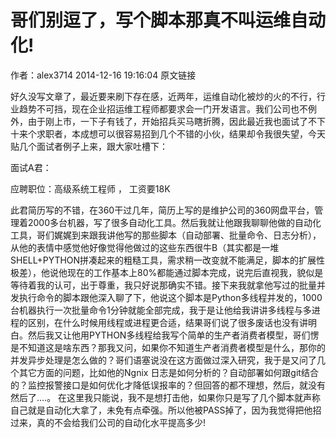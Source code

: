 # 哥们别逗了，写个脚本那真不叫运维自动化!
作者：alex3714
2014-12-16 19:16:04
原文链接


好久没写文章了，最近要来刷下存在感，近两年，运维自动化被炒的火的不行，行业趋势不可挡，现在企业招运维工程师都要求会一门开发语言。我们公司也不例外，由于刚上市，一下子有钱了，开始招兵买马瞎折腾，因此最近我也面试了不下十来个求职者，本成想可以很容易招到几个不错的小伙，结果却令我很失望，今天贴几个面试者例子上来，跟大家吐槽下：


面试A君：

应聘职位：高级系统工程师  ， 工资要18K

此君简历写的不错，在360干过几年，简历上写的是维护公司的360网盘平台，管理着2000多台机器，写了很多自动化工具。然后我就让他跟我聊聊他做的自动化工具，哥们娓娓到来跟我讲他写的那些脚本（自动部署、批量命令、日志分析），从他的表情中感觉他好像觉得他做过的这些东西很牛B（其实都是一堆SHELL+PYTHON拼凑起来的粗糙工具，需求稍一改变就不能满足，脚本的扩展性极差），他说他现在的工作基本上80%都能通过脚本完成，说完后直视我，貌似是等待着我的认可，出于尊重，我只好说那确实不错。接下来我就拿他写过的批量并发执行命令的脚本跟他深入聊了下，他说这个脚本是Python多线程并发的，1000台机器执行一次批量命令1分钟就能全部完成，我于是让他给我讲讲多线程与多进程的区别，在什么时候用线程或进程更合适，结果哥们说了很多废话也没有讲明白。然后我又让他用PYTHON多线程给我写个简单的生产者消费者模型，哥们愣是不知道这是啥东西？那我又问，如果你不知道生产者消费者模型是什么，那你的并发异步处理是怎么做的？哥们语塞说没在这方面做过深入研究，我于是又问了几个其它方面的问题，比如他的Ngnix 日志是如何分析的？自动部署如何跟git结合的？监控报警接口是如何优化才降低误报率的？但回答的都不理想，然后，就没有然后了….。   在这里我只能说，我不是想打击他，如果你只是写了几个脚本就声称自己就是自动化大拿了，未免有点牵强。所以他被PASS掉了，因为我觉得把他招过来，真的不会给我们公司的自动化水平提高多少!
